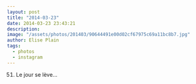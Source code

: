 ```yaml
---
layout: post
title: "2014-03-23"
date: 2014-03-23 23:43:21
description: 
image: "/assets/photos/201403/90644491e00d02cf67975c69a11bc8b7.jpg"
author: Elise Plain
tags: 
  - photos
  - instagram
---
```


51. Le jour se lève...
<p></p>
